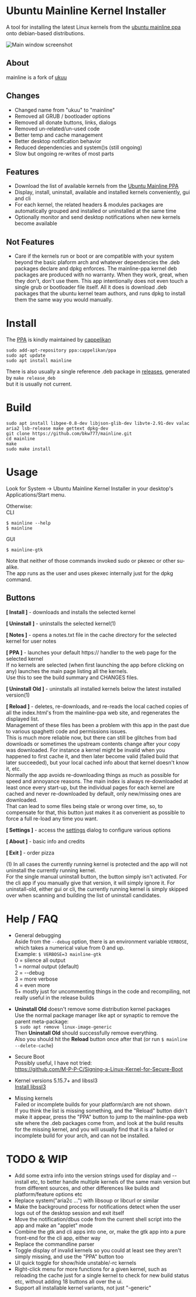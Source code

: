 # Ubuntu Mainline Kernel Installer
A tool for installing the latest Linux kernels from the [ubuntu mainline ppa](https://kernel.ubuntu.com/~kernel-ppa/mainline/) onto debian-based distributions.

![Main window screenshot](main_window.png)

## About
mainline is a fork of [ukuu](https://github.com/teejee2008/ukuu)  

## Changes
* Changed name from "ukuu" to "mainline"
* Removed all GRUB / bootloader options
* Removed all donate buttons, links, dialogs
* Removed un-related/un-used code
* Better temp and cache management
* Better desktop notification behavior
* Reduced dependencies and system()s (still ongoing)
* Slow but ongoing re-writes of most parts

## Features
* Download the list of available kernels from the [Ubuntu Mainline PPA](http://kernel.ubuntu.com/~kernel-ppa/mainline/)
* Display, install, uninstall, available and installed kernels conveniently, gui and cli
* For each kernel, the related headers & modules packages are automatically grouped and installed or uninstalled at the same time
* Optionally monitor and send desktop notifications when new kernels become available

## Not Features
* Care if the kernels run or boot or are compatible with your system beyond the basic plaform arch and whatever dependencies the .deb packages declare and dpkg enforces. The mainline-ppa kernel deb packages are produced with no warranty. When they work, great, when they don't, don't use them. This app intentionally does not even touch a single grub or bootloader file itself. All it does is download .deb packages that the ubuntu kernel team authors, and runs dpkg to install them the same way you would manually.

# Install
The [PPA](https://code.launchpad.net/~cappelikan/+archive/ubuntu/ppa) is kindly maintained by [cappelikan](https://github.com/cappelikan)  
```
sudo add-apt-repository ppa:cappelikan/ppa
sudo apt update
sudo apt install mainline
```
There is also usually a single reference .deb package in [releases](../../releases/latest), generated by ```make release_deb```  
but it is usually not current.

# Build
```
sudo apt install libgee-0.8-dev libjson-glib-dev libvte-2.91-dev valac aria2 lsb-release make gettext dpkg-dev
git clone https://github.com/bkw777/mainline.git
cd mainline
make
sudo make install
```

# Usage
Look for System -> Ubuntu Mainline Kernel Installer in your desktop's Applications/Start menu.

Otherwise:  
CLI
```
$ mainline --help
$ mainline
```
GUI
```
$ mainline-gtk
```
Note that neither of those commands invoked sudo or pkexec or other su-alike.  
The app runs as the user and uses pkexec internally just for the dpkg command.

## Buttons
**\[ Install \]** - downloads and installs the selected kernel

**\[ Uninstall \]** - uninstalls the selected kernel(1)

**\[ Notes \]** - opens a notes.txt file in the cache directory for the selected kernel for user notes

**\[ PPA \]** - launches your default https:// handler to the web page for the selected kernel  
If no kernels are selected (when first launching the app before clicking on any) launches the main page listing all the kernels.  
Use this to see the build summary and CHANGES files.

**\[ Uninstall Old \]** - uninstalls all installed kernels below the latest installed version(1)

**\[ Reload \]** - deletes, re-downloads, and re-reads the local cached copies of all the index.html's from the mainline-ppa web site, and regenerates the displayed list.  
Management of these files has been a problem with this app in the past due to various spaghetti code and permissions issues.  
This is much more reliable now, but there can still be glitches from bad downloads or sometimes the upstream contents change after your copy was downloaded. For instance a kernel might be invalid when you happened to first cache it, and then later become valid (failed build that later succeeded), but your local cached info about that kernel doesn't know it, etc.  
Normally the app avoids re-downloading things as much as possible for speed and annoyance reasons. The main index is always re-downloaded at least once every start-up, but the individual pages for each kernel are cached and never re-downloaded by default, only new/missing ones are downloaded.  
That can lead to some files being stale or wrong over time, so, to compensate for that, this button just makes it as convenient as possible to force a full re-load any time you want.  

**\[ Settings \]** - access the [settings](settings.md) dialog to configure various options

**\[ About \]** - basic info and credits

**\[ Exit \]** - order pizza

(1) In all cases the currently running kernel is protected and the app will not uninstall the currently running kernel.  
For the single manual uninstall button, the button simply isn't activated. For the cli app if you manually give that version, it will simply ignore it. For uninstall-old, either gui or cli, the currently running kernel is simply skipped over when scanning and building the list of uninstall candidates.

# Help / FAQ
* General debugging  
  Aside from the ```--debug``` option, there is an environment variable ```VERBOSE```, which takes a numerical value from 0 and up.  
  Example: ```$ VERBOSE=3 mainline-gtk```  
  0 = silence all output  
  1 = normal output (default)  
  2 = --debug  
  3 = more verbose  
  4 = even more  
  5+ mostly just for uncommenting things in the code and recompiling, not really useful in the release builds

* **Uninstall Old** doesn't remove some distribution kernel packages  
  Use the normal package manager like apt or synaptic to remove the parent meta-package:  
  ```$ sudo apt remove linux-image-generic```  
  Then **Uninstall Old** should successfully remove everything.  
  Also you should hit the **Reload** button once after that (or run ```$ mainline --delete-cache```)  

* Secure Boot  
  Possibly useful, I have not tried:  
  https://github.com/M-P-P-C/Signing-a-Linux-Kernel-for-Secure-Boot

* Kernel versions 5.15.7+ and libssl3  
  [Install libssl3](../../wiki/Install-libssl3)

* Missing kernels  
  Failed or incomplete builds for your platform/arch are not shown.  
  If you think the list is missing something, and the "Reload" button didn't make it appear, press the "PPA" button to jump to the mainline-ppa web site where the .deb packages come from, and look at the build results for the missing kernel, and you will usually find that it is a failed or incomplete build for your arch, and can not be installed.

# TODO & WIP
* Add some extra info into the version strings used for display and --install etc, to better handle multiple kernels of the same main version but from different sources, and other differences like builds and platform/feature options etc  
* Replace system("aria2c ...") with libsoup or libcurl or similar  
* Make the background process for notifications detect when the user logs out of the desktop session and exit itself  
* Move the notification/dbus code from the current shell script into the app and make an "applet" mode  
* Combine the gtk and cli apps into one, or, make the gtk app into a pure front-end for the cli app, either way  
* Replace the commandline parser  
* Toggle display of invalid kernels so you could at least see they aren't simply missing, and use the "PPA" button too  
* UI quick toggle for show/hide unstable/-rc kernels  
* Right-click menu for more functions for a given kernel, such as reloading the cache just for a single kernel to check for new build status etc, without adding 18 buttons all over the ui.  
* Support all installable kernel variants, not just "-generic"  
